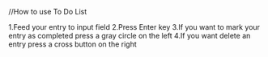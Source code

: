 //How to use To Do List

1.Feed your entry to input field
2.Press Enter key
3.If you want to mark your entry as completed
  press a gray circle on the left
4.If you want delete an entry press a cross button on the right
